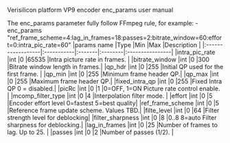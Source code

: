 Verisilicon platform VP9 encoder enc_params user manual

The enc_params parameter fully follow FFmpeg rule, for example:
-enc_params "ref_frame_scheme=4:lag_in_frames=18:passes=2:bitrate_window=60:effort=0:intra_pic_rate=60"
|params name        |Type        |Min     |Max      |Description      |
|:------------------|:-----------|:-------|:--------|:----------------|
|intra_pic_rate		|int		 |0	      |65535	|Intra picture rate in frames. |
|bitrate_window		|int		 |0	      |300		|Bitrate window length in frames.|
|qp_hdr				|int		 |0	      |255		|Initial QP used for the first frame. |
|qp_min				|int		 |0	      |255		|Minimum frame header QP.|
|qp_max				|int		 |0	      |255		|Maximum frame header QP.|
|fixed_intra_qp		|int		 |0	      |255		|Fixed Intra QP 0 = disabled.|
|picRc				|int		 |0	      |1		|0=OFF, 1=ON Picture rate control enable. |
|mcomp_filter_type	|int		 |0	      |4		|Interpolation filter mode. |
|effort				|int		 |0	      |5		|Encoder effort level 0=fastest 5=best quality|
|ref_frame_scheme	|int		 |0	      |5		|Reference frame update scheme. Values TBD.|
|filte_level		|int		 |0	      |64		|Filter strength level for deblocking|
|filter_sharpness	|int		 |0	      |8		|0..8 8=auto Filter sharpness for deblocking.|
|lag_in_frames		|int		 |0	      |25		|Number of frames to lag. Up to 25. |
|passes				|int		 |0	      |2		|Number of passes (1/2). |

